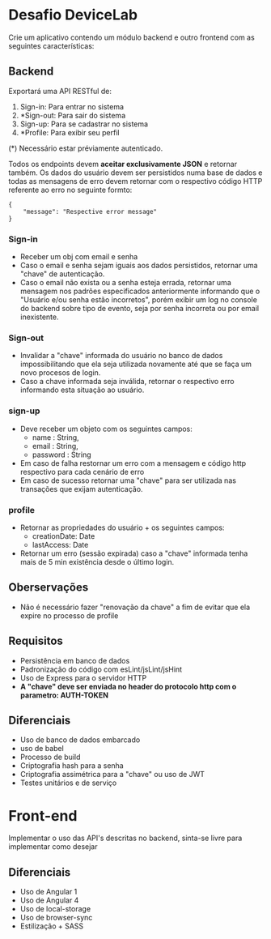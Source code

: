 # Desafio DeviceLab

Crie um aplicativo contendo um módulo backend e outro frontend com as seguintes características:

## Backend

Exportará uma API RESTful de:

1. Sign-in: Para entrar no sistema
2. *Sign-out: Para sair do sistema
3. Sign-up: Para se cadastrar no sistema
4. *Profile: Para exibir seu perfil

(*) Necessário estar préviamente autenticado.

Todos os endpoints devem **aceitar exclusivamente JSON** e retornar também.
Os dados do usuário devem ser persistidos numa base de dados e todas as mensagens de erro devem retornar com o respectivo código HTTP referente ao erro no seguinte formto:

```
{
    "message": "Respective error message"
}
```

### Sign-in

* Receber um obj com email e senha
* Caso o email e senha sejam iguais aos dados persistidos, retornar uma "chave" de autenticação.
* Caso o email não exista ou a senha esteja errada, retornar uma mensagem nos padrões especificados anteriormente informando que o "Usuário e/ou senha estão incorretos", porém exibir um log no console do backend sobre tipo de evento, seja por senha incorreta ou por email inexistente.

### Sign-out

* Invalidar a "chave" informada do usuário no banco de dados impossibilitando que ela seja utilizada novamente até que se faça um novo procesos de login.
* Caso a chave informada seja inválida, retornar o respectivo erro informando esta situação ao usuário.

### sign-up

* Deve receber um objeto com os seguintes campos:
    * name : String,
    * email : String,
    * password : String
* Em caso de falha restornar um erro com a mensagem e código http respectivo para cada cenário de erro
* Em caso de sucesso retornar uma "chave" para ser utilizada nas transações que exijam autenticação.

### profile

* Retornar as propriedades do usuário + os seguintes campos:
    * creationDate: Date
    * lastAccess: Date
* Retornar um erro (sessão expirada) caso a "chave" informada tenha mais de 5 min existência desde o último login.

## Oberservações

* Não é necessário fazer "renovação da chave" a fim de evitar que ela expire no processo de profile
 
## Requisitos

* Persistência em banco de dados
* Padronização do código com esLint/jsLint/jsHint
* Uso de Express para o servidor HTTP
* **A "chave" deve ser enviada no header do protocolo http com o parametro: AUTH-TOKEN**

## Diferenciais

* Uso de banco de dados embarcado
* uso de babel
* Processo de build
* Criptografia hash para a senha
* Criptografia assimétrica para a "chave" ou uso de JWT
* Testes unitários e de serviço
 
# Front-end

Implementar o uso das API's descritas no backend, sinta-se livre para implementar como desejar

## Diferenciais
* Uso de Angular 1
* Uso de Angular 4
* Uso de local-storage
* Uso de browser-sync
* Estilização + SASS
